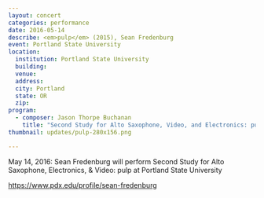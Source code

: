 ```yaml
---
layout: concert
categories: performance
date: 2016-05-14
describe: <em>pulp</em> (2015), Sean Fredenburg
event: Portland State University
location:
  institution: Portland State University
  building:
  venue:
  address:
  city: Portland
  state: OR
  zip:
program:
  - composer: Jason Thorpe Buchanan
    title: "Second Study for Alto Saxophone, Video, and Electronics: pulp"
thumbnail: updates/pulp-280x156.png

---
```


May 14, 2016: Sean Fredenburg will perform Second Study for Alto Saxophone, Electronics, & Video: pulp at Portland State University

https://www.pdx.edu/profile/sean-fredenburg
